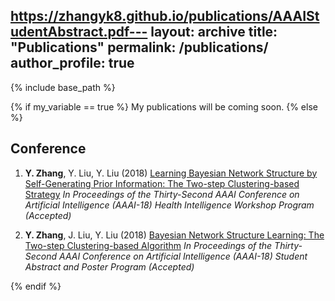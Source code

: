 https://zhangyk8.github.io/publications/AAAIStudentAbstract.pdf---
layout: archive
title: "Publications"
permalink: /publications/
author_profile: true
---

<!--{% if author.googlescholar %}
  You can also find my articles on <u><a href="{{author.googlescholar}}">my Google Scholar profile</a>.</u>
{% endif %}
-->

{% include base_path %}

{% if my_variable == true %}
My publications will be coming soon.
{% else %}

<!--{% for post in site.publications reversed %}
  {% include archive-single.html %}
{% endfor %}
-->

## Conference

1. **Y. Zhang**, Y. Liu, Y. Liu (2018) [Learning Bayesian Network Structure by Self-Generating Prior Information: The Two-step Clustering-based Strategy](https://zhangyk8.github.io/publications/AAAIWorkshop.pdf) _In Proceedings of the Thirty-Second AAAI Conference on Artificial Intelligence (AAAI-18) Health Intelligence Workshop Program (Accepted)_

2. **Y. Zhang**, J. Liu, Y. Liu (2018) [Bayesian Network Structure Learning: The Two-step Clustering-based Algorithm](https://zhangyk8.github.io/publications/AAAIStudentAbstract.pdf) _In Proceedings of the Thirty-Second AAAI Conference on Artificial Intelligence (AAAI-18) Student Abstract and Poster Program (Accepted)_

{% endif %}
